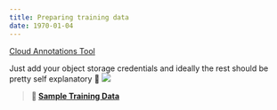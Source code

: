 ```yaml
---
title: Preparing training data
date: 1970-01-04
---
```

[Cloud Annotations Tool](https://testannotations.us-east.containers.appdomain.cloud)

Just add your object storage credentials and ideally the rest should be pretty self explanatory 🤞
![](https://d2mxuefqeaa7sj.cloudfront.net/s_E7D1C1E8D801F89315B72C10AD83AE795982C7EB84F7BA48CECD8A576B02D6CC_1539807682825_Screen+Shot+2018-10-17+at+4.21.05+PM.png)

> **📁 [Sample Training Data](https://github.com/bourdakos1/Cloud-Annotations/releases/download/v1.0/workshop-training-data.zip)**
